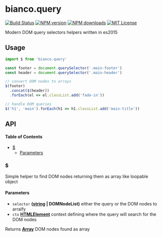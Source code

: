 # bianco.query

[![Build Status][travis-image]][travis-url]
[![NPM version][npm-version-image]][npm-url]
[![NPM downloads][npm-downloads-image]][npm-url]
[![MIT License][license-image]][license-url]

Modern DOM query selectors helpers written in es2015

## Usage

```js
import $ from 'bianco.query'

const footer = document.querySelector('.main-footer')
const header = document.querySelector('.main-header')

// convert DOM nodes to arrays
$(footer)
  .concat($(header))
  .forEach(el => el.classList.add('fade-in'))

// handle DOM queries
$('h1', 'main').forEach(h1 => h1.classList.add('main-title'))
```

[travis-image]: https://img.shields.io/travis/biancojs/query.svg?style=flat-square

[travis-url]: https://travis-ci.org/biancojs/query

[license-image]: http://img.shields.io/badge/license-MIT-000000.svg?style=flat-square

[license-url]: LICENSE.txt

[npm-version-image]: http://img.shields.io/npm/v/bianco.query.svg?style=flat-square

[npm-downloads-image]: http://img.shields.io/npm/dm/bianco.query.svg?style=flat-square

[npm-url]: https://npmjs.org/package/bianco.query

## API

<!-- Generated by documentation.js. Update this documentation by updating the source code. -->

#### Table of Contents

-   [$](#)
    -   [Parameters](#parameters)

### $

Simple helper to find DOM nodes returning them as array like loopable object

#### Parameters

-   `selector` **([string](https://developer.mozilla.org/docs/Web/JavaScript/Reference/Global_Objects/String) | DOMNodeList)** either the query or the DOM nodes to arraify
-   `ctx` **[HTMLElement](https://developer.mozilla.org/docs/Web/HTML/Element)** context defining where the query will search for the DOM nodes

Returns **[Array](https://developer.mozilla.org/docs/Web/JavaScript/Reference/Global_Objects/Array)** DOM nodes found as array
